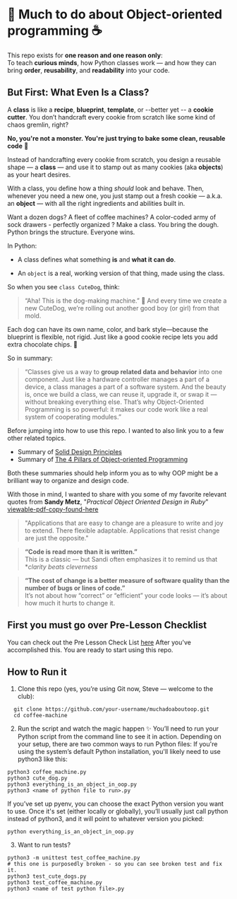 
# 🐶 Much to do about Object-oriented programming ☕️
This repo exists for **one reason and one reason only**:  
To teach **curious minds**, how Python classes work — and how they can bring **order**, **reusability**, and **readability** into your code.

## But First: What Even Is a Class?
A **class** is like a **recipe**, **blueprint**, **template**, or --better yet -- a **cookie cutter**. 
You don’t handcraft every cookie from scratch like some kind of chaos gremlin, right?

**No, you're not a monster. You're just trying to bake some clean, reusable code** 🍪

Instead of handcrafting every cookie from scratch, you design a reusable shape — a **class** —
and use it to stamp out as many cookies (aka **objects**) as your heart desires.

With a class, you define how a thing *should* look and behave.
Then, whenever you need a new one, you just stamp out a fresh cookie — a.k.a. an **object** — with all the right ingredients and abilities built in.

Want a dozen dogs? A fleet of coffee machines? A color-coded army of sock drawers - perfectly organized ?
Make a class. You bring the dough. Python brings the structure. Everyone wins.

In Python:
- A class defines what something **is** and **what it can do**.

- An `object` is a real, working version of that thing, made using the class.

So when you see `class CuteDog`, think:

> “Aha! This is the dog-making machine.” 🐶
> And every time we create a new CuteDog, we’re rolling out another good boy (or girl) from that mold.

Each dog can have its own name, color, and bark style—because the blueprint is flexible, 
not rigid. Just like a good cookie recipe lets you add extra chocolate chips. 🍫

So in summary:

> “Classes give us a way to **group related data and behavior** into one component. Just like a hardware controller manages a part of a device, a class manages a part of a software system. And the beauty is, once we build a class, we can reuse it, upgrade it, or swap it — without breaking everything else. That’s why Object-Oriented Programming is so powerful: it makes our code work like a real system of cooperating modules.”

Before jumping into how to use this repo. I wanted to also link you to a few other related topics.
- Summary of [Solid Design Principles](solid_design_principles.md)
- Summary of [The 4 Pillars of Object-oriented Programming](the_4_pillars_object_oriented_programming_oop.md)

Both these summaries should help inform you as to why OOP might be a brilliant way to organize and design code. 

With those in mind, I wanted to share with you some of my favorite relevant quotes from **Sandy Metz**, "*Practical Object Oriented Design in Ruby*"
[viewable-pdf-copy-found-here](https://github.com/martinmurciego/good-books/blob/master/Practical%20Object-Oriented%20Design%20in%20Ruby.pdf)

> "Applications that are easy to change are a pleasure to write and joy to extend. There flexible adaptable. Applications that resist change are just the opposite."

> **“Code is read more than it is written.”**  
> This is a classic — but Sandi often emphasizes it to remind us that **clarity beats cleverness*

> **“The cost of change is a better measure of software quality than the number of bugs or lines of code.”**  
It’s not about how “correct” or “efficient” your code looks — it’s about how much it hurts to change it.


## First you must go over Pre-Lesson Checklist
You can check out the Pre Lesson Check List [here](pre_lesson_check_list.md)
After you've accomplished this. You are ready to start using this repo.


## How to Run it
1.  Clone this repo (yes, you’re using Git now, Steve — welcome to the club):
```
  git clone https://github.com/your-username/muchadoaboutoop.git
  cd coffee-machine
```

2. Run the script and watch the magic happen ✨
You’ll need to run your Python script from the command line to see it in action. Depending on your setup, there are two common ways to run Python files:
If you're using the system’s default Python installation, you'll likely need to use python3 like this:

```
python3 coffee_machine.py
python3 cute_dog.py
python3 everything_is_an_object_in_oop.py
python3 <name of python file to run>.py
```

If you’ve set up pyenv, you can choose the exact Python version you want to use. Once it's set (either locally or globally), you’ll usually just call python instead of python3, and it will point to whatever version you picked:
```
python everything_is_an_object_in_oop.py
```

3. Want to run tests?

```
python3 -m unittest test_coffee_machine.py
# this one is purposedly broken - so you can see broken test and fix it.
python3 test_cute_dogs.py
python3 test_coffee_machine.py
python3 <name of test python file>.py
```